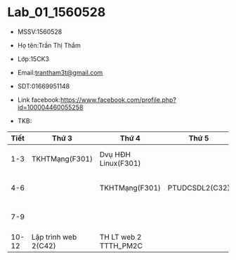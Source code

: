 # Lab_01_1560528

* MSSV:1560528<br />
* Họ tên:Trần Thị Thắm<br />
* Lớp:15CK3<br />
* Email:trantham3t@gmail.com<br />
* SDT:01669951148<br />
* Link facebook:https://www.facebook.com/profile.php?id=100004460055258<br />

* TKB:<br />
>
| Tiết  | Thứ 3           | Thứ 4           | Thứ 5           | Thứ 6           | Thứ 7           |
| -------|-----------------|-----------------|-----------------|-----------------|-----------------|
|  1-3   |         TKHTMạng(F301)        | Dvụ HĐH Linux(F301)|  |    TƯ TƯỞNG HCM(C32)   | TH PTƯD CSDL2 TTTH_PM2E|
|  4-6   |                 |  TKHTMạng(F301) |         PTUDCSDL2(C32)         |    PHÁP LUẬT ĐC(C32)    | |
|  7-9   |   |    |                 |                 |       TH Dvụ HĐH Linux TTTH_PM2A|
| 10-12|        Lập trình web 2(C42)         | TH LT web 2 TTTH_PM2C |                 |                 |                 |
